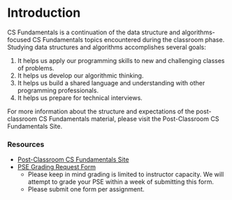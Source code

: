 # Introduction

CS Fundamentals is a continuation of the data structure and algorithms-focused CS Fundamentals topics encountered during the classroom phase. Studying data structures and algorithms accomplishes several goals:

1. It helps us apply our programming skills to new and challenging classes of problems.
2. It helps us develop our algorithmic thinking.
3. It helps us build a shared language and understanding with other programming professionals.
4. It helps us prepare for technical interviews.

For more information about the structure and expectations of the post-classroom CS Fundamentals material, please visit the Post-Classroom CS Fundamentals Site.

### Resources

- [Post-Classroom CS Fundamentals Site](https://sites.google.com/adadevelopersacademy.org/post-classroom/unit-4/cs-fundamentals?authuser=1)
- [PSE Grading Request Form](https://form.asana.com/?k=s_JorjEM5mBvzcDtfw8yJg&d=181459410160484)
    - Please keep in mind grading is limited to instructor capacity. We will attempt to grade your PSE within a week of submitting this form.
    - Please submit one form per assignment.